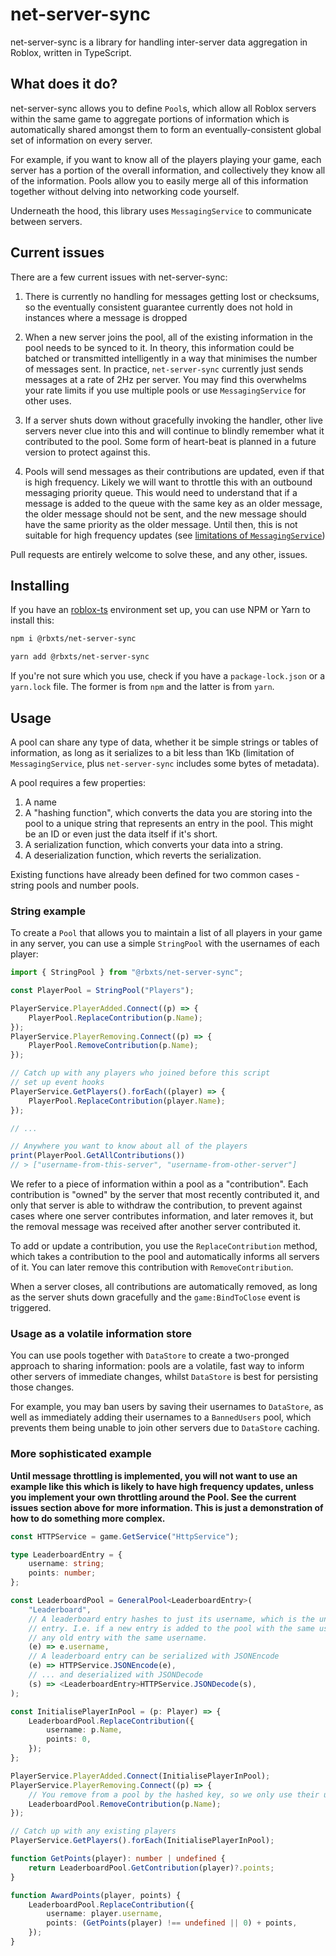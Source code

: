 # net-server-sync

net-server-sync is a library for handling inter-server data aggregation in Roblox, written in TypeScript.

## What does it do?

net-server-sync allows you to define `Pool`s, which allow all Roblox servers within the same game to aggregate
portions of information which is automatically shared amongst them to form an eventually-consistent
global set of information on every server.

For example, if you want to know all of the players playing your game, each server has a portion of the
overall information, and collectively they know all of the information. Pools allow you to easily
merge all of this information together without delving into networking code yourself.

Underneath the hood, this library uses `MessagingService` to communicate between servers.

## Current issues

There are a few current issues with net-server-sync:

1. There is currently no handling for messages getting lost or checksums, so the eventually consistent
guarantee currently does not hold in instances where a message is dropped

2. When a new server joins the pool, all of the existing information in the pool needs to be synced to it.
In theory, this information could be batched or transmitted intelligently in a way that minimises the number
of messages sent. In practice, `net-server-sync` currently just sends messages at a rate of 2Hz per server.
You may find this overwhelms your rate limits if you use multiple pools or use `MessagingService` for
other uses.

3. If a server shuts down without gracefully invoking the handler, other live
servers never clue into this and will continue to blindly remember what it
contributed to the pool. Some form of heart-beat is planned in a future version
to protect against this.

4. Pools will send messages as their contributions are updated, even if that is
high frequency. Likely we will want to throttle this with an outbound messaging
priority queue. This would need to understand that if a message is added to the queue
with the same key as an older message, the older message should not be sent,
and the new message should have the same priority as the older message.
Until then, this is not suitable for high frequency updates (see [limitations
of `MessagingService`](https://developer.roblox.com/en-us/api-reference/class/MessagingService))

Pull requests are entirely welcome to solve these, and any other, issues.

## Installing

If you have an [roblox-ts](https://roblox-ts.com) environment set up, you can use NPM or Yarn to install this:

```bash
npm i @rbxts/net-server-sync
```

```bash
yarn add @rbxts/net-server-sync
```

If you're not sure which you use, check if you have a `package-lock.json` or a `yarn.lock` file. The former
is from `npm` and the latter is from `yarn`.

## Usage

A pool can share any type of data, whether it be simple strings or tables of information, as long as
it serializes to a bit less than 1Kb (limitation of `MessagingService`, plus `net-server-sync`
includes some bytes of metadata).

A pool requires a few properties:

1. A name
2. A "hashing function", which converts the data you are storing into the pool to a unique string that
   represents an entry in the pool. This might be an ID or even just the data itself if it's short.
3. A serialization function, which converts your data into a string.
4. A deserialization function, which reverts the serialization.

Existing functions have already been defined for two common cases - string pools and number pools.

### String example

To create a `Pool` that allows you to maintain a list of all players in your game in any server,
you can use a simple `StringPool` with the usernames of each player:

```typescript
import { StringPool } from "@rbxts/net-server-sync";

const PlayerPool = StringPool("Players");

PlayerService.PlayerAdded.Connect((p) => {
    PlayerPool.ReplaceContribution(p.Name);
});
PlayerService.PlayerRemoving.Connect((p) => {
    PlayerPool.RemoveContribution(p.Name);
});

// Catch up with any players who joined before this script
// set up event hooks
PlayerService.GetPlayers().forEach((player) => {
    PlayerPool.ReplaceContribution(player.Name);
});

// ...

// Anywhere you want to know about all of the players
print(PlayerPool.GetAllContributions())
// > ["username-from-this-server", "username-from-other-server"]
```

We refer to a piece of information within a pool as a "contribution".
Each contribution is "owned" by the server that most recently contributed it,
and only that server is able to withdraw the contribution, to prevent against
cases where one server contributes information, and later removes it, but
the removal message was received after another server contributed it.

To add or update a contribution, you use the `ReplaceContribution` method, which
takes a contribution to the pool and automatically informs all servers of it. You
can later remove this contribution with `RemoveContribution`.

When a server closes, all contributions are automatically removed, as long as
the server shuts down gracefully and the `game:BindToClose` event is triggered.

### Usage as a volatile information store

You can use pools together with `DataStore` to create a two-pronged approach
to sharing information: pools are a volatile, fast way to inform other servers
of immediate changes, whilst `DataStore` is best for persisting those changes.

For example, you may ban users by saving their usernames to `DataStore`, as well
as immediately adding their usernames to a `BannedUsers` pool, which prevents
them being unable to join other servers due to `DataStore` caching.

### More sophisticated example

**Until message throttling is implemented, you will not want to use
an example like this which is likely to have high frequency updates,
unless you implement your own throttling around the Pool. See the current
issues section above for more information. This is just a demonstration of
how to do something more complex.**

```typescript
const HTTPService = game.GetService("HttpService");

type LeaderboardEntry = {
    username: string;
    points: number;
};

const LeaderboardPool = GeneralPool<LeaderboardEntry>(
    "Leaderboard",
    // A leaderboard entry hashes to just its username, which is the unique key for a single
    // entry. I.e. if a new entry is added to the pool with the same username, it overwrites
    // any old entry with the same username.
    (e) => e.username,
    // A leaderboard entry can be serialized with JSONEncode
    (e) => HTTPService.JSONEncode(e),
    // ... and deserialized with JSONDecode
    (s) => <LeaderboardEntry>HTTPService.JSONDecode(s),
);

const InitialisePlayerInPool = (p: Player) => {
    LeaderboardPool.ReplaceContribution({
        username: p.Name,
        points: 0,
    });
};

PlayerService.PlayerAdded.Connect(InitialisePlayerInPool);
PlayerService.PlayerRemoving.Connect((p) => {
    // You remove from a pool by the hashed key, so we only use their username
    LeaderboardPool.RemoveContribution(p.Name);
});

// Catch up with any existing players
PlayerService.GetPlayers().forEach(InitialisePlayerInPool);

function GetPoints(player): number | undefined {
    return LeaderboardPool.GetContribution(player)?.points;
}

function AwardPoints(player, points) {
    LeaderboardPool.ReplaceContribution({
        username: player.username,
        points: (GetPoints(player) !== undefined || 0) + points,
    });
}
```
